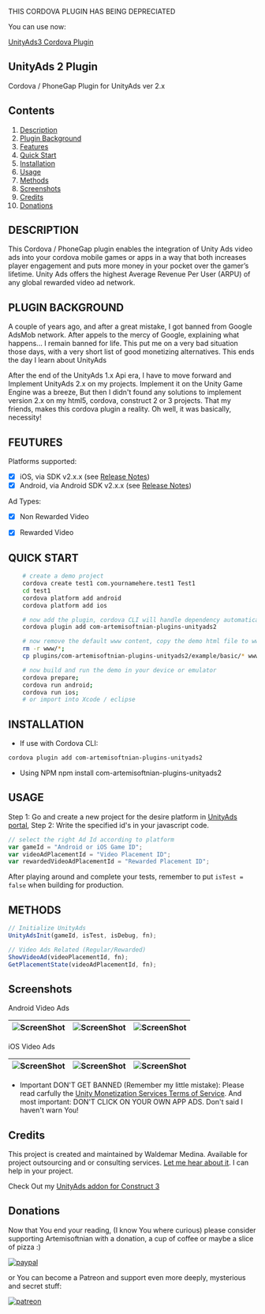 THIS CORDOVA PLUGIN HAS BEING DEPRECIATED

You can use now:

[UnityAds3 Cordova Plugin](https://www.npmjs.com/package/com-artemisoftnian-plugins-unityads3)

## UnityAds 2 Plugin

Cordova / PhoneGap Plugin for UnityAds ver 2.x

## Contents

1.  [Description](#description)
2.  [Plugin Background](#plugin-background)
3.  [Features](#features)
4.  [Quick Start](#quick-start)
5.  [Installation](#installation)
6.  [Usage](#usage)
7.  [Methods](#methods)
8.  [Screenshots](#screenshots)
9.  [Credits](#credits)
10. [Donations](#donations)

## DESCRIPTION

This Cordova / PhoneGap plugin enables the integration of Unity Ads video ads into your cordova mobile games or apps in a way that both increases player engagement and puts more money in your pocket over the gamer’s lifetime. Unity Ads offers the highest Average Revenue Per User (ARPU) of any global rewarded video ad network.


## PLUGIN BACKGROUND

A couple of years ago, and after a great mistake, I got banned from Google AdsMob network. After appels to the mercy of Google, explaining what happens... I remain banned for life.  This put me on a very bad situation those days, with a very short list of good monetizing alternatives.  This ends the day I learn about UnityAds

After the end of the UnityAds 1.x Api era, I have to move forward and Implement UnityAds 2.x on my projects. Implement it on the Unity Game Engine was a breeze, But then I didn't found any solutions to implement version 2.x on my html5, cordova, construct 2 or 3 projects.  That my friends, makes this cordova plugin a reality. Oh well, it was basically, necessity!

## FEUTURES

Platforms supported:
- [x] iOS, via SDK v2.x.x (see [Release Notes](https://github.com/Unity-Technologies/unity-ads-android))
- [x] Android, via Android SDK v2.x.x (see [Release Notes](https://github.com/Unity-Technologies/unity-ads-ios))

Ad Types:
- [x] Non Rewarded Video
- [x] Rewarded Video


## QUICK START
```bash
	# create a demo project
    cordova create test1 com.yournamehere.test1 Test1
    cd test1
    cordova platform add android
    cordova platform add ios

    # now add the plugin, cordova CLI will handle dependency automatically
    cordova plugin add com-artemisoftnian-plugins-unityads2

    # now remove the default www content, copy the demo html file to www
    rm -r www/*;
    cp plugins/com-artemisoftnian-plugins-unityads2/example/basic/* www/;

	# now build and run the demo in your device or emulator
    cordova prepare; 
    cordova run android; 
    cordova run ios;
    # or import into Xcode / eclipse
```

## INSTALLATION

* If use with Cordova CLI:
```bash
cordova plugin add com-artemisoftnian-plugins-unityads2
```

* Using NPM
npm install com-artemisoftnian-plugins-unityads2


## USAGE

Step 1: Go and create a new project for the desire platform in [UnityAds portal](https://operate.dashboard.unity3d.com), 
Step 2: Write the specified id's in your javascript code.

```javascript
// select the right Ad Id according to platform
var gameId = "Android or iOS Game ID";
var videoAdPlacementId = "Video Placement ID";
var rewardedVideoAdPlacementId = "Rewarded Placement ID";
```

After playing around and complete your tests, remember to put `isTest = false` when building for production.

## METHODS

```javascript
// Initialize UnityAds
UnityAdsInit(gameId, isTest, isDebug, fn);

// Video Ads Related (Regular/Rewarded)
ShowVideoAd(videoPlacementId, fn);
GetPlacementState(videoAdPlacementId, fn);
```


## Screenshots

Android Video Ads

| ![ScreenShot](https://github.com/artemisoftnian/com-artemisoftnian-plugins-unityads2/raw/master/doc/android/android_1.png) |  ![ScreenShot](https://github.com/artemisoftnian/com-artemisoftnian-plugins-unityads2/raw/master/doc/android/android_2.png) | ![ScreenShot](https://github.com/artemisoftnian/com-artemisoftnian-plugins-unityads2/raw/master/doc/android/android_3.png) |
|--|--|--|

iOS Video Ads

| ![ScreenShot](https://github.com/artemisoftnian/com-artemisoftnian-plugins-unityads2/raw/master/doc/ios/ios_1.png) | ![ScreenShot](https://github.com/artemisoftnian/com-artemisoftnian-plugins-unityads2/raw/master/doc/ios/ios_2.png) | ![ScreenShot](https://github.com/artemisoftnian/com-artemisoftnian-plugins-unityads2/raw/master/doc/ios/ios_3.png) |
|--|--|--|

* Important DON'T GET BANNED (Remember my little mistake): Please read carfully the [Unity Monetization Services Terms of Service](https://unity3d.com/legal/monetization-services-terms-of-service). And most important: DON'T CLICK ON YOUR OWN APP ADS. Don't said I haven't warn You!



## Credits

This project is created and maintained by Waldemar Medina.
Available for project outsourcing and or consulting services. [Let me hear about it](mailto:waldemar_medina@hotmail.com). I can help in your project.

Check Out my [UnityAds addon for Construct 3](https://www.construct.net/make-games/addons/100/unityads)

## Donations

Now that You end your reading, (I know You where curious) please consider supporting Artemisoftnian with a donation, a cup of coffee or maybe a slice of pizza :)

[![paypal](https://www.paypalobjects.com/en_US/i/btn/btn_donateCC_LG.gif)](https://www.paypal.com/cgi-bin/webscr?cmd=_s-xclick&hosted_button_id=4RK9RWFNTBNUA)

or You can become a Patreon and support even more deeply, mysterious and secret stuff:

[![patreon](https://c5.patreon.com/external/logo/become_a_patron_button.png)](https://www.patreon.com/artemisoftnian)